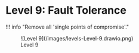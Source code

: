 # Level 9: Fault Tolerance

!!! info "Remove all 'single points of compromise'."

<figure markdown>
![Level 9](/images/levels-Level-9.drawio.png)
  <figcaption>Level 9</figcaption>
</figure>




